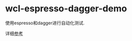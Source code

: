 # wcl-espresso-dagger-demo
使用espresso和dagger进行自动化测试.

详细[参考](http://www.jianshu.com/p/42e602c554f4)
